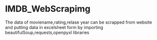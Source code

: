 # IMDB_WebScrapimg
The data of moviename,rating,relase year can be scrapped from website and putting data in excelsheet form by importing beautifulSoup,requests,openpyxl libraries
